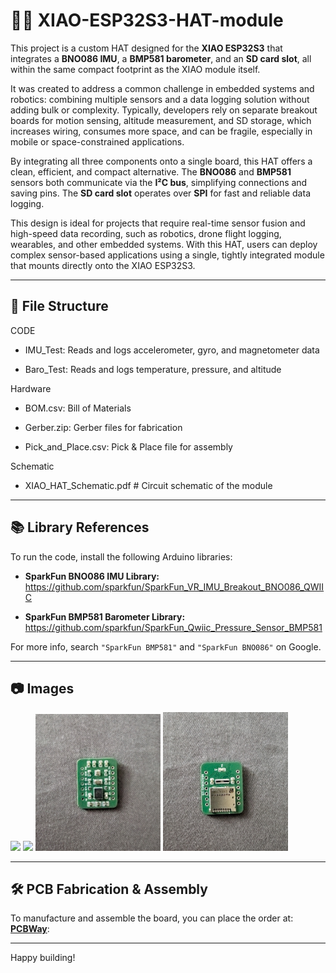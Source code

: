 # 🧠📡 XIAO-ESP32S3-HAT-module
This project is a custom HAT designed for the **XIAO ESP32S3** that integrates a **BNO086 IMU**, a **BMP581 barometer**, and an **SD card slot**, all within the same compact footprint as the XIAO module itself. 

It was created to address a common challenge in embedded systems and robotics: combining multiple sensors and a data logging solution without adding bulk or complexity. Typically, developers rely on separate breakout boards for motion sensing, altitude measurement, and SD storage, which increases wiring, consumes more space, and can be fragile, especially in mobile or space-constrained applications.

By integrating all three components onto a single board, this HAT offers a clean, efficient, and compact alternative. The **BNO086** and **BMP581** sensors both communicate via the **I²C bus**, simplifying connections and saving pins. The **SD card slot** operates over **SPI** for fast and reliable data logging.

This design is ideal for projects that require real-time sensor fusion and high-speed data recording, such as robotics, drone flight logging, wearables, and other embedded systems. With this HAT, users can deploy complex sensor-based applications using a single, tightly integrated module that mounts directly onto the XIAO ESP32S3.

---

## 📁 File Structure
CODE

  - IMU_Test: Reads and logs accelerometer, gyro, and magnetometer data
  
  - Baro_Test: Reads and logs temperature, pressure, and altitude
  
Hardware

  - BOM.csv: Bill of Materials
  
  - Gerber.zip: Gerber files for fabrication
  
  - Pick_and_Place.csv: Pick & Place file for assembly
  
Schematic

  - XIAO_HAT_Schematic.pdf # Circuit schematic of the module

---

## 📚 Library References

To run the code, install the following Arduino libraries:

- **SparkFun BNO086 IMU Library:**  
  https://github.com/sparkfun/SparkFun_VR_IMU_Breakout_BNO086_QWIIC

- **SparkFun BMP581 Barometer Library:**  
  https://github.com/sparkfun/SparkFun_Qwiic_Pressure_Sensor_BMP581

For more info, search `"SparkFun BMP581"` and `"SparkFun BNO086"` on Google.

---

## 📷 Images

<p float="left">
  <img src="images/1.jpg" width="200"/>
  <img src="images/2.jpg" width="200"/>
  <img src="images/3.jpg" width="200"/>
  <img src="images/4.jpg" width="200"/>
</p>

---

## 🛠️ PCB Fabrication & Assembly

To manufacture and assemble the board, you can place the order at: [**PCBWay**](https://www.pcbway.com/project/shareproject/ESP32_HAT_IMU_Baro_SD_card_module_d01a1b4e.html):


---

Happy building!
